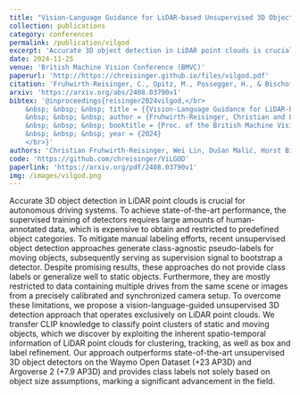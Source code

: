 ```yaml
---
title: "Vision-Language Guidance for LiDAR-based Unsupervised 3D Object Detection"
collection: publications
category: conferences
permalink: /publication/vilgod
excerpt: 'Accurate 3D object detection in LiDAR point clouds is crucial for autonomous driving systems. To achieve state-of-the-art performance, the supervised training of detectors requires large amounts of human-annotated data, which is expensive to obtain and restricted to predefined object categories. To mitigate manual labeling efforts, recent unsupervised object detection approaches generate class-agnostic pseudo-labels for moving objects, subsequently serving as supervision signal to bootstrap a detector. Despite promising results, these approaches do not provide class labels or generalize well to static objects. Furthermore, they are mostly restricted to data containing multiple drives from the same scene or images from a precisely calibrated and synchronized camera setup. To overcome these limitations, we propose a vision-language-guided unsupervised 3D detection approach that operates exclusively on LiDAR point clouds. We transfer CLIP knowledge to classify point clusters of static and moving objects, which we discover by exploiting the inherent spatio-temporal information of LiDAR point clouds for clustering, tracking, as well as box and label refinement. Our approach outperforms state-of-the-art unsupervised 3D object detectors on the Waymo Open Dataset (+23 AP3D) and Argoverse 2 (+7.9 AP3D) and provides class labels not solely based on object size assumptions, marking a significant advancement in the field.'
date: 2024-11-25
venue: 'British Machine Vision Conference (BMVC)'
paperurl: 'http://https://chreisinger.github.io/files/vilgod.pdf'
citation: 'Fruhwirth-Reisinger, C., Opitz, M., Possegger, H., & Bischof, H. (2021). FAST3D: Flow-Aware Self-Training for 3D Object Detectors. In Proc. of the British Machine Vision Conference (BMVC).'
arxiv: 'https://arxiv.org/abs/2408.03790v1'
bibtex: '@inproceedings{reisinger2024vilgod,</br>
    &nbsp; &nbsp; &nbsp; title = {{Vision-Language Guidance for LiDAR-based Unsupervised 3D Object Detection}},</br> 
    &nbsp; &nbsp; &nbsp; author = {Fruhwirth-Reisinger, Christian and Lin, Wei and Malić, Dušan and Possegger, Horst},</br>
    &nbsp; &nbsp; &nbsp; booktitle = {Proc. of the British Machine Vision Conference (BMVC)},</br>
    &nbsp; &nbsp; &nbsp; year = {2024}
    </br>}'
authors: 'Christian Fruhwirth-Reisinger, Wei Lin, Dušan Malić, Horst Bischof, Horst Possegger'
code: 'https://github.com/chreisinger/ViLGOD'
paperlink: 'https://arxiv.org/pdf/2408.03790v1'
img: /images/vilgod.png
---
```


Accurate 3D object detection in LiDAR point clouds is crucial for autonomous driving systems. To achieve state-of-the-art performance, the supervised training of detectors requires large amounts of human-annotated data, which is expensive to obtain and restricted to predefined object categories. To mitigate manual labeling efforts, recent unsupervised object detection approaches generate class-agnostic pseudo-labels for moving objects, subsequently serving as supervision signal to bootstrap a detector. Despite promising results, these approaches do not provide class labels or generalize well to static objects. Furthermore, they are mostly restricted to data containing multiple drives from the same scene or images from a precisely calibrated and synchronized camera setup. To overcome these limitations, we propose a vision-language-guided unsupervised 3D detection approach that operates exclusively on LiDAR point clouds. We transfer CLIP knowledge to classify point clusters of static and moving objects, which we discover by exploiting the inherent spatio-temporal information of LiDAR point clouds for clustering, tracking, as well as box and label refinement. Our approach outperforms state-of-the-art unsupervised 3D object detectors on the Waymo Open Dataset (+23 AP3D) and Argoverse 2 (+7.9 AP3D) and provides class labels not solely based on object size assumptions, marking a significant advancement in the field.
